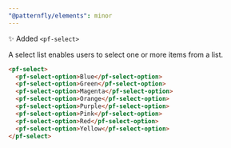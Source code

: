 ```yaml
---
"@patternfly/elements": minor
---
```


✨ Added `<pf-select>`

A select list enables users to select one or more items from a list.

```html
<pf-select>
  <pf-select-option>Blue</pf-select-option>
  <pf-select-option>Green</pf-select-option>
  <pf-select-option>Magenta</pf-select-option>
  <pf-select-option>Orange</pf-select-option>
  <pf-select-option>Purple</pf-select-option>
  <pf-select-option>Pink</pf-select-option>
  <pf-select-option>Red</pf-select-option>
  <pf-select-option>Yellow</pf-select-option>
</pf-select>
```
